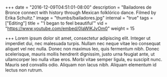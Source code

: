 +++
date = "2016-12-09T04:51:01-08:00"
description = "Bailadores de Bronce connect with history through Mexican folklórico dance. Filmed by Erika Schultz."
image = "thumbs/bailadores.jpg"
internal = "true"
tags = ["Editing"]
title = "‘I began to feel beautiful’"
vid = "https://www.youtube.com/embed/0IaWlKJvOm0"
weight = 15

+++
Lorem ipsum dolor sit amet, consectetur adipiscing elit. Integer ut imperdiet dui, nec malesuada turpis. Nullam nec neque vitae leo consequat aliquet vel nec nulla. Donec non maximus leo, quis fermentum nibh. Donec scelerisque, mauris mollis hendrerit dignissim, justo urna feugiat ante, ut ullamcorper leo nulla vitae eros. Morbi vitae semper ligula, eu suscipit nunc. Mauris sed convallis odio. Aliquam non lacus nibh. Aliquam elementum id lectus non rutrum.